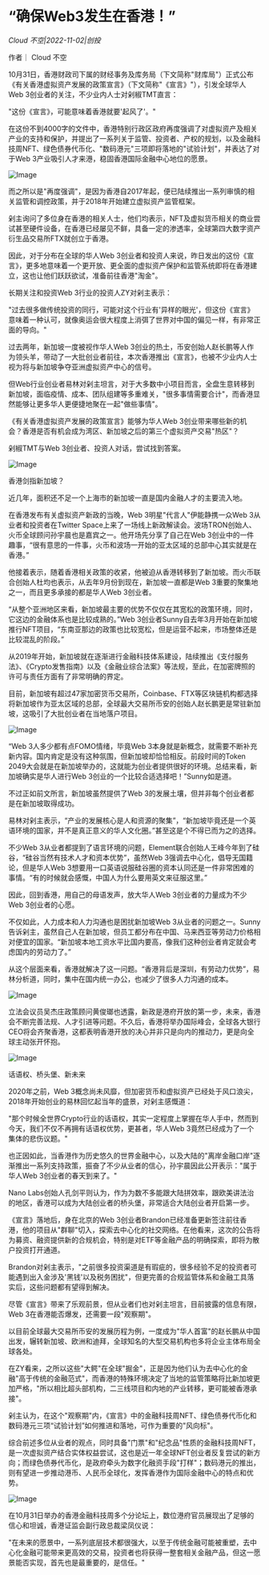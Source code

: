 # “确保Web3发生在香港！”

*Cloud 不空|2022-11-02|创投*

作者｜ Cloud 不空

10月31日，香港财政司下属的财经事务及库务局（下文简称"财库局"）正式公布《有关香港虚拟资产发展的政策宣言》（下文简称"《宣言》"），引发全球华人Web 3创业者的关注，不少业内人士对剁椒TMT直言：

"这份《宣言》，可能意味着香港就要'起风了'。"

在这份不到4000字的文件中，香港特别行政区政府再度强调了对虚拟资产及相关产业的支持和保护，并提出了一系列关于监管、投资者、产权的规划，以及金融科技周NFT、绿色债券代币化、"数码港元"三项即将落地的"试验计划"，并表达了对于Web 3产业吸引人才来港，稳固香港国际金融中心地位的愿景。

![Image](https://p3.toutiaoimg.com/img/tos-cn-i-qvj2lq49k0/5f71dacd3d5c4fd1b71022aa9c9b856d~tplv-tt-shrink:640:0.image)

而之所以是"再度强调"，是因为香港自2017年起，便已陆续推出一系列审慎的相关监管和调控政策，并于2018年开始建立虚拟资产监管框架。

剁主询问了多位身在香港的相关人士，他们均表示，NFT及虚拟货币相关的商业尝试甚至硬件设备，在香港已经屡见不鲜，具备一定的渗透率，全球第四大数字资产衍生品交易所FTX就创立于香港。

因此，对于分布在全球的华人Web 3创业者和投资人来说，昨日发出的这份《宣言》，更多地意味着一个更开放、更全面的虚拟资产保护和监管系统即将在香港建立，这也让他们跃跃欲试，准备前往香港"淘金"。

长期关注和投资Web 3行业的投资人ZY对剁主表示：

"过去很多做传统投资的同行，可能对这个行业有'异样的眼光'，但这份《宣言》意味着一种认可，就像奥运会很大程度上消弭了世界对中国的偏见一样，有非常正面的导向。"

过去两年，新加坡一度被视作华人Web 3创业的热土，币安创始人赵长鹏等人作为领头羊，带动了一大批创业者前往，本次香港推出《宣言》，也被不少业内人士视为将与新加坡争夺亚洲虚拟资产中心的信号。

但Web行业创业者易林对剁主坦言，对于大多数中小项目而言，全盘生意转移到新加坡，面临疫情、成本、团队组建等多重难关，"很多事情需要合计"，而香港显然能够让更多华人更便捷地聚在一起"做些事情"。

《有关香港虚拟资产发展的政策宣言》能够为华人Web 3创业带来哪些新的机会？香港是否有机会成为湾区、新加坡之后的第三个虚拟资产交易"热区"？

剁椒TMT与Web 3创业者、投资人对话，尝试找到答案。

![Image](https://p26.toutiaoimg.com/img/tos-cn-i-qvj2lq49k0/2d636fc8f5ef446b93195cf0a31deb79~tplv-tt-shrink:640:0.image)

香港剑指新加坡？

近几年，面积还不足一个上海市的新加坡一直是国内金融人才的主要流入地。

在香港发布有关虚拟资产新政的当晚，Web 3明星"代言人"伊能静携一众Web 3从业者和投资者在Twitter Space上来了一场线上新政解读会。波场TRON创始人、火币全球顾问孙宇晨也是嘉宾之一。他开场先分享了自己在Web 3创业中的一件趣事，“很有意思的一件事，火币和波场一开始的亚太区域的总部中心其实就是在香港。”

他接着表示，随着香港相关政策的收紧，他被迫从香港转移到了新加坡。而火币联合创始人杜均也表示，从去年9月份到现在，新加坡一直都是Web 3重要的聚集地之一，而且更多承接的都是华人Web 3创业者。

“从整个亚洲地区来看，新加坡最主要的优势不仅仅在其宽松的政策环境，同时，它这边的金融体系也是比较成熟的。”Web 3创业者Sunny自去年3月开始在新加坡推行NFT项目，“东南亚那边的政策也比较宽松，但是运营不起来，市场整体还是比较混乱的阶段。”

从2019年开始，新加坡就在逐渐进行金融科技体系建设，陆续推出《支付服务法》、《Crypto发售指南》以及《金融业综合法案》等法规，至此，在加密牌照的许可与责任方面有了非常明确的界定。

目前，新加坡有超过47家加密货币交易所，Coinbase、FTX等区块链机构都选择将新加坡作为亚太区域的总部，全球最大交易所币安的创始人赵长鹏更是常驻新加坡，这吸引了大批创业者在当地落户项目。

![Image](https://p6.toutiaoimg.com/img/tos-cn-i-qvj2lq49k0/f280666b3c524d5883e51d6d8beff017~tplv-tt-shrink:640:0.image)

“Web 3人多少都有点FOMO情绪，毕竟Web 3本身就是新概念，就需要不断补充新内容。国内肯定是没有这种氛围，但新加坡却恰恰相反。前段时间的Token 2049大会就是在新加坡举办的，这就能为创业者提供很好的环境。总结来看，新加坡确实是华人进行Web 3创业的一个比较合适选择吧！”Sunny如是道。

不过正如前文所言，新加坡虽然提供了Web 3的发展土壤，但并非每个创业者都是在新加坡取得成功。

易林对剁主表示，“产业的发展核心是人和资源的聚集”，“新加坡毕竟还是一个英语环境的国家，并不是真正意义的华人文化圈。”甚至这是个不得已而为之的选择。

不少Web 3从业者都提到了语言环境的问题，Element联合创始人王峰今年到了硅谷，“硅谷当然有技术人才和资本优势”，虽然Web 3强调去中心化，倡导无国籍论，但是华人Web 3想要用一口英语说服硅谷圈的资本认同还是一件非常困难的事情。“有的时候就会感慨，中国人为什么要用英文来征服这里。”

因此，回到香港，用自己的母语发声，放大华人Web 3创业者的力量成为不少Web 3创业者的心愿。

不仅如此，人力成本和人力沟通也是困扰新加坡Web 3从业者的问题之一。Sunny告诉剁主，虽然自己人在新加坡，但员工都分布在中国、马来西亚等劳动力价格相对便宜的国家。“新加坡本地工资水平比国内要高，像我们这种创业者肯定就会考虑国内的劳动力了。”

从这个层面来看，香港就解决了这一问题。“香港背后是深圳，有劳动力优势”，易林分析道，同时，集中在国内统一办公，也减少了很多人力沟通的成本。

![Image](https://p26.toutiaoimg.com/img/tos-cn-i-qvj2lq49k0/80fe66745fcc47afbf8f4ff17a31e9b5~tplv-tt-shrink:640:0.image)

立法会议员吴杰庄政策顾问黄俊瑯也透露，新政是港府开放的第一步，未来，香港会不断完善法规、人才引进等问题。不久后，香港将举办国际峰会，全球各大银行CEO将会齐聚香港，这都表明香港开放的决心并非只是向内的推动力，更是向全球主动张开怀抱。

![Image](https://p26.toutiaoimg.com/img/tos-cn-i-qvj2lq49k0/c6b587116c674935b48047603f49e8ad~tplv-tt-shrink:640:0.image)

话语权、桥头堡、新未来

2020年之前，Web 3概念尚未风靡，但加密货币和虚拟资产已经处于风口浪尖，2018年开始创业的易林回忆起当年的盛景，对剁主感慨道：

"那个时候全世界Crypto行业的话语权，其实一定程度上掌握在华人手中，然而到今天，我们不仅不再拥有话语权优势，更甚者，华人Web 3竟然已经成为了一个集体的悲伤议题。"

也正因如此，当香港作为历史悠久的世界金融中心，以及大陆的"离岸金融口岸"逐渐推出一系列支持政策，振奋了不少从业者的信心，孙宇晨因此公开表示："属于华人Web 3创业者的春天到来了。"

Nano Labs创始人孔剑平则认为，作为为数不多能跟大陆拼效率，跟欧美讲法治的地区，香港可以成为大陆创业者的桥头堡，非常适合大陆创业者开启第一步。

《宣言》落地后，身在北京的Web 3创业者Brandon已经准备更新签注前往香港，他的项目从"群聊"切入，探索去中心化的社交网络。在他看来，这次的公告将为募资、融资提供新的合规机会，特别是对ETF等金融产品的明确探索，即将为散户投资打开通道。

Brandon对剁主表示，"之前很多投资渠道是有瑕疵的，很多经验不足的投资者可能遇到出入金涉及'黑钱'以及税务困扰"，但更完善的合规监管体系和金融工具落实后，这些问题都有望得到解决。

尽管《宣言》带来了乐观前景，但从业者们也对剁主坦言，目前披露的信息有限，Web 3在香港能否爆发，还需要一段"观察期"。

以目前全球最大交易所币安的发展历程为例，一度成为"华人首富"的赵长鹏从中国出发，辗转新加坡、欧洲和迪拜，全球知名的大型交易机构也多将企业主体布局全球各处。

在ZY看来，之所以这些"大鳄"在全球"掘金"，正是因为他们认为去中心化的金融"高于传统的金融范式"，而香港的特殊环境决定了当地的监管策略将比新加坡更加严格，"所以相比超头部机构，二三线项目和内地的产业转移，更可能被香港承接"。

剁主认为，在这个"观察期"内，《宣言》中的金融科技周NFT、绿色债券代币化和数码港元三项“试验计划”如何推进和落地，可作为重要的"风向标"。

综合前述多位从业者的观点，同时具备"门票"和"纪念品"性质的金融科技周NFT，是一次虚拟资产结合实体权益尝试，这也是近一年全球NFT创业者反复尝试的新方向；而绿色债券代币化，是政府牵头为数字化融资手段"打样"；数码港元的推出，则有望进一步推动港币、人民币全球化，发挥香港作为国际金融中心的特点和优势。

![Image](https://p26.toutiaoimg.com/img/tos-cn-i-qvj2lq49k0/802cf21ffb3746afb91f4b2d0f9d8605~tplv-tt-shrink:640:0.image)

在10月31日举办的香港金融科技周多个分论坛上，数位港府官员展现出了足够的信心和坦诚，香港证监会副行政总裁梁凤仪说：

"在未来的愿景中，一系列底层技术都很强大，以至于传统金融可能被重塑，去中心化金融可能带来更高效的交易，投资者也将获得一整套相关金融产品，但这一愿景能否实现，首先也是最重要的，是信任。"

